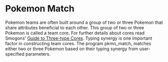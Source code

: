 # Pokemon Match
Pokemon teams are often built around a group of two or three Pokemon that share
attributes beneficial to each other. This group of two or three Pokemon is called
a team core. For further details about cores read Smogons' 
[Guide to Three-type Cores](https://www.smogon.com/smog/issue43/three-type-cores).
Typing synergy is one important factor in constructing team cores. The program 
pkmn_match, matches either two or three Pokemon based on their typing synergy
from user-specified parameters. 